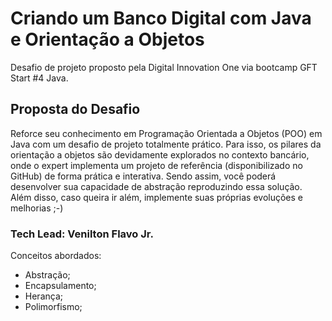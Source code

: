 # Criando um Banco Digital com Java e Orientação a Objetos
Desafio de projeto proposto pela Digital Innovation One via bootcamp GFT Start #4 Java.

## Proposta do Desafio
Reforce seu conhecimento em Programação Orientada a Objetos (POO) em Java com um desafio de projeto totalmente prático. Para isso, os pilares da orientação a objetos são devidamente explorados no contexto bancário, onde o expert implementa um projeto de referência (disponibilizado no GitHub) de forma prática e interativa. Sendo assim, você poderá desenvolver sua capacidade de abstração reproduzindo essa solução. Além disso, caso queira ir além, implemente suas próprias evoluções e melhorias ;-)

### Tech Lead: Venilton Flavo Jr.

Conceitos abordados:

 - Abstração;
 - Encapsulamento;
 - Herança;
 - Polimorfismo;

